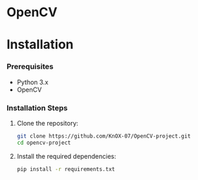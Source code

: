 # OpenCV

# Installation

### Prerequisites

- Python 3.x
- OpenCV

### Installation Steps

1. Clone the repository:
    ```bash
    git clone https://github.com/KnOX-07/OpenCV-project.git
    cd opencv-project
    ```
2. Install the required dependencies:
    ```bash
    pip install -r requirements.txt
    ```
